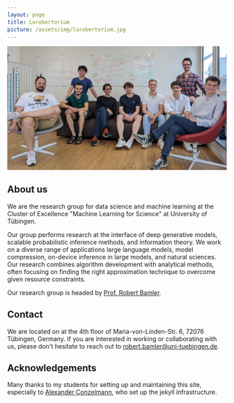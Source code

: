 ```yaml
---
layout: page
title: Larobertorium
picture: /assets/img/larobertorium.jpg
---
```


![image](/assets/img/larobertorium.jpg)

## About us

We are the research group for data science and machine learning at the Cluster of Excellence "Machine Learning for Science" at University of Tübingen.

Our group performs research at the interface of deep generative models, scalable probabilistic inference methods, and information theory.
We work on a diverse range of applications large language models, model compression, on-device inference in large models, and natural sciences.
Our research combines algorithm development with analytical methods, often focusing on finding the right approximation technique to overcome given resource constraints.

Our research group is headed by [Prof. Robert Bamler](https://robamler.github.io). 

## Contact

We are located on at the 4th floor of Maria-von-Linden-Str. 6, 72076 Tübingen, Germany.
If you are interested in working or collaborating with us, please don't hesitate to reach out to <robert.bamler@uni-tuebingen.de>.

## Acknowledgements

Many thanks to my students for setting up and maintaining this site, especially to [Alexander Conzelmann](people/alex_c), who set up the jekyll infrastructure.
